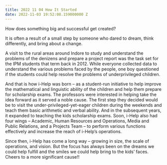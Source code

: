 ```yaml
---
title: 2022 11 04 How It Started
date: 2022-11-03 19:52:08.159000000 Z
---
```


How does something big and successful get created?

It is often a result of a small step by someone who dared to dream, think differently, and bring about a change.

A visit to the rural areas around Indore to study and understand the problems of the denizens and prepare a project report was the task set for the IPM students that term back in 2012. While everyone collected data to understand the various problems faced by the people, one boy questioned if the students could help resolve the problems of underprivileged children.

And that is how i-Help was born – as a student-run initiative to help improve the mathematical and linguistic ability of the children and help them prepare for scholarship exams. The professors were interested in helping take the idea forward as it served a noble cause. The first step they decided would be to visit the under-privileged-yet-eager children during the weekends and teach them basic arithmetic and verbal ability. And in the subsequent years, it expanded to teaching the kids scholarship exams. Soon, i-Help also had four wings – Academic, Human Resources and Operations, Media and Public Relations, and a Projects Team – to perform various functions effectively and increase the reach of i-Help’s operations.

Since then, i-Help has come a long way – growing in size, the scale of operations, and vision. But the focus has always been on the dreams we could help fulfill and the smiles we could help bring to the kids’ faces. Cheers to a more significant cause!!
